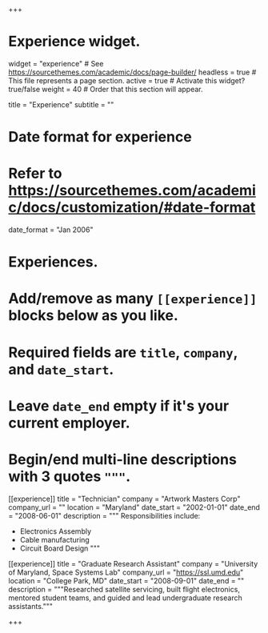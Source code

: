 +++
# Experience widget.
widget = "experience"  # See https://sourcethemes.com/academic/docs/page-builder/
headless = true  # This file represents a page section.
active = true  # Activate this widget? true/false
weight = 40  # Order that this section will appear.

title = "Experience"
subtitle = ""

# Date format for experience
#   Refer to https://sourcethemes.com/academic/docs/customization/#date-format
date_format = "Jan 2006"

# Experiences.
#   Add/remove as many `[[experience]]` blocks below as you like.
#   Required fields are `title`, `company`, and `date_start`.
#   Leave `date_end` empty if it's your current employer.
#   Begin/end multi-line descriptions with 3 quotes `"""`.
[[experience]]
  title = "Technician"
  company = "Artwork Masters Corp"
  company_url = ""
  location = "Maryland"
  date_start = "2002-01-01"
  date_end = "2008-06-01"
  description = """
  Responsibilities include:
  
  * Electronics Assembly
  * Cable manufacturing
  * Circuit Board Design
  """

[[experience]]
  title = "Graduate Research Assistant"
  company = "University of Maryland, Space Systems Lab"
  company_url = "https://ssl.umd.edu"
  location = "College Park, MD"
  date_start = "2008-09-01"
  date_end = ""
  description = """Researched satellite servicing, built flight electronics, mentored student teams, and guided and lead undergraduate research assistants."""

+++
